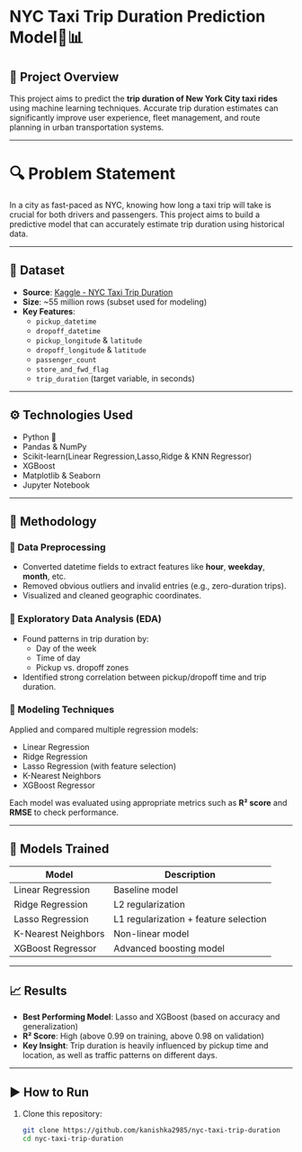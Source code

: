 # NYC Taxi Trip Duration Prediction Model🚖📊

## 📌 Project Overview

This project aims to predict the **trip duration of New York City taxi rides** using machine learning techniques. Accurate trip duration estimates can significantly improve user experience, fleet management, and route planning in urban transportation systems.

---

# 🔍 Problem Statement

In a city as fast-paced as NYC, knowing how long a taxi trip will take is crucial for both drivers and passengers. This project aims to build a predictive model that can accurately estimate trip duration using historical data.

---

## 📂 Dataset

- **Source**: [Kaggle - NYC Taxi Trip Duration](https://www.kaggle.com/c/nyc-taxi-trip-duration)
- **Size**: ~55 million rows (subset used for modeling)
- **Key Features**:
  - `pickup_datetime`
  - `dropoff_datetime`
  - `pickup_longitude` & `latitude`
  - `dropoff_longitude` & `latitude`
  - `passenger_count`
  - `store_and_fwd_flag`
  - `trip_duration` (target variable, in seconds)

---

## ⚙️ Technologies Used

- Python 🐍
- Pandas & NumPy
- Scikit-learn(Linear Regression,Lasso,Ridge & KNN Regressor)
- XGBoost
- Matplotlib & Seaborn
- Jupyter Notebook

---

## 🧪 Methodology

### 🔹 Data Preprocessing
- Converted datetime fields to extract features like **hour**, **weekday**, **month**, etc.
- Removed obvious outliers and invalid entries (e.g., zero-duration trips).
- Visualized and cleaned geographic coordinates.

### 🔹 Exploratory Data Analysis (EDA)
- Found patterns in trip duration by:
  - Day of the week
  - Time of day
  - Pickup vs. dropoff zones
- Identified strong correlation between pickup/dropoff time and trip duration.

### 🔹 Modeling Techniques
Applied and compared multiple regression models:
- Linear Regression
- Ridge Regression
- Lasso Regression (with feature selection)
- K-Nearest Neighbors
- XGBoost Regressor

Each model was evaluated using appropriate metrics such as **R² score** and **RMSE** to check performance.

---

## 🧠 Models Trained

| Model               | Description                         |
|--------------------|-------------------------------------|
| Linear Regression  | Baseline model                      |
| Ridge Regression   | L2 regularization                   |
| Lasso Regression   | L1 regularization + feature selection |
| K-Nearest Neighbors| Non-linear model                    |
| XGBoost Regressor  | Advanced boosting model             |

---

## 📈 Results

- **Best Performing Model**: Lasso and XGBoost (based on accuracy and generalization)
- **R² Score**: High (above 0.99 on training, above 0.98 on validation)
- **Key Insight**: Trip duration is heavily influenced by pickup time and location, as well as traffic patterns on different days.

---
## ▶️ How to Run

1. Clone this repository:
   ```bash
   git clone https://github.com/kanishka2985/nyc-taxi-trip-duration
   cd nyc-taxi-trip-duration
